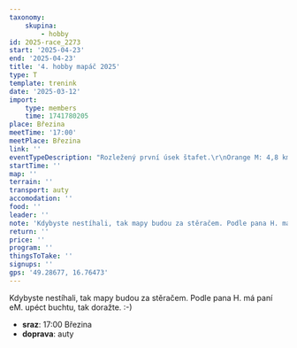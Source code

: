 ```yaml
---
taxonomy:
    skupina:
        - hobby
id: 2025-race_2273
start: '2025-04-23'
end: '2025-04-23'
title: '4. hobby mapáč 2025'
type: T
template: trenink
date: '2025-03-12'
import:
    type: members
    time: 1741780205
place: Březina
meetTime: '17:00'
meetPlace: Březina
link: ''
eventTypeDescription: "Rozležený první úsek štafet.\r\nOrange M: 4,8 km\r\nOrange S: 4km"
startTime: ''
map: ''
terrain: ''
transport: auty
accomodation: ''
food: ''
leader: ''
note: 'Kdybyste nestíhali, tak mapy budou za stěračem. Podle pana H. má paní eM. upéct buchtu, tak doražte. :-)'
return: ''
price: ''
program: ''
thingsToTake: ''
signups: ''
gps: '49.28677, 16.76473'
---
```


Kdybyste nestíhali, tak mapy budou za stěračem. Podle pana H. má paní eM. upéct buchtu, tak doražte. :-)
* **sraz**: 17:00 Březina
* **doprava**: auty

